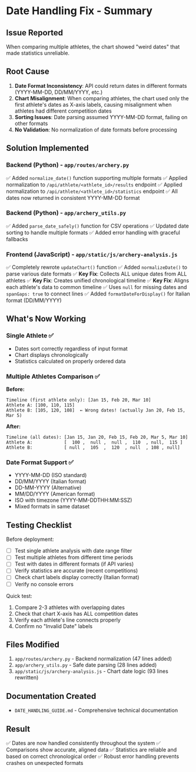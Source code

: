 # Date Handling Fix - Summary

## Issue Reported
When comparing multiple athletes, the chart showed "weird dates" that made statistics unreliable.

## Root Cause
1. **Date Format Inconsistency**: API could return dates in different formats (YYYY-MM-DD, DD/MM/YYYY, etc.)
2. **Chart Misalignment**: When comparing athletes, the chart used only the first athlete's dates as X-axis labels, causing misalignment when athletes had different competition dates
3. **Sorting Issues**: Date parsing assumed YYYY-MM-DD format, failing on other formats
4. **No Validation**: No normalization of date formats before processing

## Solution Implemented

### Backend (Python) - `app/routes/archery.py`
✅ Added `normalize_date()` function supporting multiple formats
✅ Applied normalization to `/api/athlete/<athlete_id>/results` endpoint
✅ Applied normalization to `/api/athlete/<athlete_id>/statistics` endpoint
✅ All dates now returned in consistent YYYY-MM-DD format

### Backend (Python) - `app/archery_utils.py`
✅ Added `parse_date_safely()` function for CSV operations
✅ Updated date sorting to handle multiple formats
✅ Added error handling with graceful fallbacks

### Frontend (JavaScript) - `app/static/js/archery-analysis.js`
✅ Completely rewrote `updateChart()` function
✅ Added `normalizeDate()` to parse various date formats
✅ **Key Fix**: Collects ALL unique dates from ALL athletes
✅ **Key Fix**: Creates unified chronological timeline
✅ **Key Fix**: Aligns each athlete's data to common timeline
✅ Uses `null` for missing dates and `spanGaps: true` to connect lines
✅ Added `formatDateForDisplay()` for Italian format (DD/MM/YYYY)

## What's Now Working

### Single Athlete ✅
- Dates sort correctly regardless of input format
- Chart displays chronologically
- Statistics calculated on properly ordered data

### Multiple Athletes Comparison ✅
**Before:**
```
Timeline (first athlete only): [Jan 15, Feb 20, Mar 10]
Athlete A: [100, 110, 115]
Athlete B: [105, 120, 108]  ← Wrong dates! (actually Jan 20, Feb 15, Mar 5)
```

**After:**
```
Timeline (all dates): [Jan 15, Jan 20, Feb 15, Feb 20, Mar 5, Mar 10]
Athlete A:            [  100 ,  null ,  null ,  110  , null,  115 ]
Athlete B:            [ null ,  105  ,  120  , null  , 108 , null]
```

### Date Format Support ✅
- YYYY-MM-DD (ISO standard)
- DD/MM/YYYY (Italian format)
- DD-MM-YYYY (Alternative)
- MM/DD/YYYY (American format)
- ISO with timezone (YYYY-MM-DDTHH:MM:SSZ)
- Mixed formats in same dataset

## Testing Checklist

Before deployment:
- [ ] Test single athlete analysis with date range filter
- [ ] Test multiple athletes from different time periods
- [ ] Test with dates in different formats (if API varies)
- [ ] Verify statistics are accurate (recent competitions)
- [ ] Check chart labels display correctly (Italian format)
- [ ] Verify no console errors

Quick test:
1. Compare 2-3 athletes with overlapping dates
2. Check that chart X-axis has ALL competition dates
3. Verify each athlete's line connects properly
4. Confirm no "Invalid Date" labels

## Files Modified
1. `app/routes/archery.py` - Backend normalization (47 lines added)
2. `app/archery_utils.py` - Safe date parsing (28 lines added)
3. `app/static/js/archery-analysis.js` - Chart date logic (93 lines rewritten)

## Documentation Created
- `DATE_HANDLING_GUIDE.md` - Comprehensive technical documentation

## Result
✅ Dates are now handled consistently throughout the system
✅ Comparisons show accurate, aligned data
✅ Statistics are reliable and based on correct chronological order
✅ Robust error handling prevents crashes on unexpected formats
